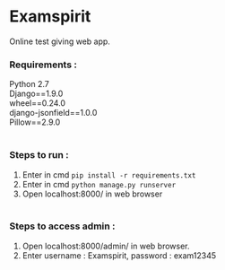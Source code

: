 # Examspirit
Online test giving web app.

### Requirements : <br>
Python 2.7 <br>
Django==1.9.0<br>
wheel==0.24.0<br>
django-jsonfield==1.0.0<br>
Pillow==2.9.0<br><br>

### Steps to run :<br>

1. Enter in cmd `pip install -r requirements.txt`<br>
2. Enter in cmd `python manage.py runserver`<br>
3. Open localhost:8000/ in web browser<br><br>

### Steps to access admin :<br>

1. Open localhost:8000/admin/ in web browser.
2. Enter username : Examspirit, password : exam12345


